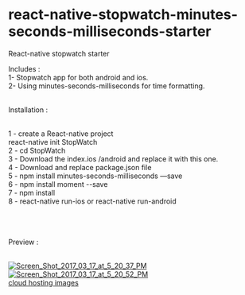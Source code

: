 # react-native-stopwatch-minutes-seconds-milliseconds-starter
React-native stopwatch starter

Includes : 
</br>
1- Stopwatch app for both android and ios.</br>
2- Using minutes-seconds-milliseconds for time formatting.</br></br>

Installation :
</br></br>

1 - create a React-native project  </br>
      react-native init StopWatch </br>
2 - cd StopWatch</br>
3 - Download the index.ios /android and replace it with this one.</br>
4 - Download and replace package.json file</br>
5 - npm install minutes-seconds-milliseconds —save</br>
6 - npm install moment --save </br>
7 - npm install</br>
8 - react-native run-ios or react-native run-android


<br><br><br>
Preview : 
<br>
<br>

<a href="https://ibb.co/nhJHFa"><img src="https://image.ibb.co/hCFa1F/Screen_Shot_2017_03_17_at_5_20_37_PM.png" alt="Screen_Shot_2017_03_17_at_5_20_37_PM" border="0"></a>
<a href="https://ibb.co/nL7oMF"><img src="https://image.ibb.co/npFxFa/Screen_Shot_2017_03_17_at_5_20_52_PM.png" alt="Screen_Shot_2017_03_17_at_5_20_52_PM" border="0"></a><br /><a target='_blank' href='https://imgbb.com/'>cloud hosting images</a><br />
